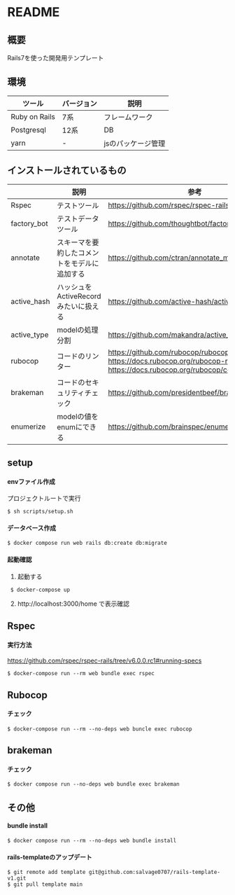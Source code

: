 # README

## 概要

Rails7を使った開発用テンプレート

## 環境

|ツール| バージョン| 説明|
|---|---|---|
|Ruby on Rails | 7系| フレームワーク|
|Postgresql| 12系| DB|
|yarn | -| jsのパッケージ管理|

## インストールされているもの
| | 説明| 参考|
|---|---|---|
|Rspec| テストツール| https://github.com/rspec/rspec-rails|
|factory_bot| テストデータツール|https://github.com/thoughtbot/factory_bot_rails|
|annotate| スキーマを要約したコメントをモデルに追加する| https://github.com/ctran/annotate_models|
|active_hash| ハッシュをActiveRecordみたいに扱える| https://github.com/active-hash/active_hash|
|active_type| modelの処理分割| https://github.com/makandra/active_type|
|rubocop| コードのリンター| https://github.com/rubocop/rubocop-rails <br> https://docs.rubocop.org/rubocop-rails/index.html <br> https://docs.rubocop.org/rubocop/compatibility.html|
|brakeman| コードのセキュリティチェック| https://github.com/presidentbeef/brakeman|
|enumerize| modelの値をenumにできる| https://github.com/brainspec/enumerize|

## setup

#### envファイル作成

プロジェクトルートで実行
```shell
$ sh scripts/setup.sh
```

#### データベース作成

```shell
$ docker compose run web rails db:create db:migrate
```

#### 起動確認

1. 起動する
```shell
 $ docker-compose up
```
2. http://localhost:3000/home で表示確認


## Rspec

#### 実行方法

https://github.com/rspec/rspec-rails/tree/v6.0.0.rc1#running-specs
```shell
$ docker-compose run --rm web bundle exec rspec
```

## Rubocop

#### チェック

```shell
$ docker-compose run --rm --no-deps web buncle exec rubocop
```

## brakeman

#### チェック

```shell
$ docker compose run --no-deps web bundle exec brakeman
```

## その他
#### bundle install

```shell
$ docker compose run --rm --no-deps web bundle install 
```

#### rails-templateのアップデート

```shell
$ git remote add template git@github.com:salvage0707/rails-template-v1.git
$ git pull template main
```